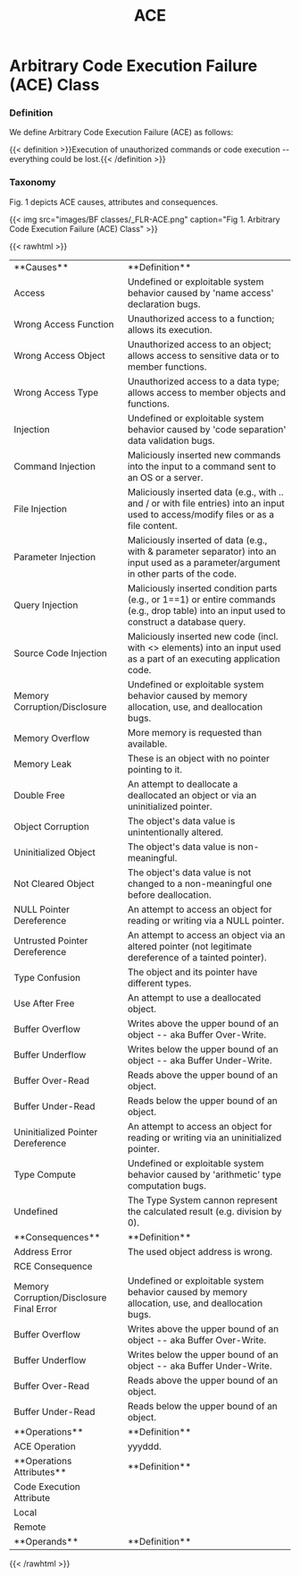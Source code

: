 ﻿---
weight: 3
title: "ACE"
---
# Arbitrary Code Execution Failure (ACE) Class

### Definition

We define Arbitrary Code Execution Failure (ACE) as follows:

{{< definition >}}Execution of unauthorized commands or code execution -- everything could be lost.{{< /definition >}}

### Taxonomy

Fig. 1 depicts ACE causes, attributes and consequences.

{{< img src="images/BF classes/_FLR-ACE.png" caption="Fig 1. Arbitrary Code Execution Failure (ACE) Class" >}}


{{< rawhtml >}}
<table class="table">
		<tr>
			<td>
				**Causes**
			</td>
	<td>
				**Definition**
			</td>
	</tr>
	<tr>
			<td>Access </td>
	<td>Undefined or exploitable system behavior caused by 'name access' declaration bugs.</td>
	</tr>
	<tr>
			<td>Wrong Access Function </td>
	<td>Unauthorized access to a function; allows its execution.</td>
	</tr>
	<tr>
			<td>Wrong Access Object </td>
	<td>Unauthorized access to an object; allows access to sensitive data or to member functions.</td>
	</tr>
	<tr>
			<td>Wrong Access Type </td>
	<td>Unauthorized access to a data type; allows access to member objects and functions.</td>
	</tr>
	<tr>
			<td>Injection </td>
	<td>Undefined or exploitable system behavior caused by 'code separation' data validation bugs.</td>
	</tr>
	<tr>
			<td>Command Injection </td>
	<td>Maliciously inserted new commands into the input to a command sent to an OS or a server.</td>
	</tr>
	<tr>
			<td>File Injection </td>
	<td>Maliciously inserted data (e.g., with .. and / or with file entries) into an input used to access/modify files or as a file content.</td>
	</tr>
	<tr>
			<td>Parameter Injection </td>
	<td>Maliciously inserted of data (e.g., with & parameter separator) into an input used as a parameter/argument in other parts of the code.</td>
	</tr>
	<tr>
			<td>Query Injection </td>
	<td>Maliciously inserted condition parts (e.g., or 1==1) or entire commands (e.g., drop table) into an input used to construct a database query.</td>
	</tr>
	<tr>
			<td>Source Code Injection </td>
	<td>Maliciously inserted new code (incl. with <> elements) into an input used as a part of an executing application code.</td>
	</tr>
	<tr>
			<td>Memory Corruption/Disclosure </td>
	<td>Undefined or exploitable system behavior caused by memory allocation, use, and deallocation bugs.</td>
	</tr>
	<tr>
			<td>Memory Overflow </td>
	<td>More memory is requested than available.</td>
	</tr>
	<tr>
			<td>Memory Leak </td>
	<td>These is an object with no pointer pointing to it.</td>
	</tr>
	<tr>
			<td>Double Free </td>
	<td>An attempt to deallocate a deallocated an object or via an uninitialized pointer.</td>
	</tr>
	<tr>
			<td>Object Corruption </td>
	<td>The object's data value is unintentionally altered.</td>
	</tr>
	<tr>
			<td>Uninitialized Object </td>
	<td>The object's data value is non-meaningful.</td>
	</tr>
	<tr>
			<td>Not Cleared Object </td>
	<td>The object's data value is not changed to a non-meaningful one before deallocation.</td>
	</tr>
	<tr>
			<td>NULL Pointer Dereference </td>
	<td>An attempt to access an object for reading or writing via a NULL pointer.</td>
	</tr>
	<tr>
			<td>Untrusted Pointer Dereference </td>
	<td>An attempt to access an object via an altered pointer (not legitimate dereference of a tainted pointer).</td>
	</tr>
	<tr>
			<td>Type Confusion </td>
	<td>The object and its pointer have different types.</td>
	</tr>
	<tr>
			<td>Use After Free </td>
	<td>An attempt to use a deallocated object.</td>
	</tr>
	<tr>
			<td>Buffer Overflow </td>
	<td>Writes above the upper bound of an object -- aka Buffer Over-Write.</td>
	</tr>
	<tr>
			<td>Buffer Underflow </td>
	<td>Writes below the upper bound of an object -- aka Buffer Under-Write.</td>
	</tr>
	<tr>
			<td>Buffer Over-Read </td>
	<td>Reads above the upper bound of an object.</td>
	</tr>
	<tr>
			<td>Buffer Under-Read </td>
	<td>Reads below the upper bound of an object.</td>
	</tr>
	<tr>
			<td>Uninitialized Pointer Dereference </td>
	<td>An attempt to access an object for reading or writing via an uninitialized pointer.</td>
	</tr>
	<tr>
			<td>Type Compute </td>
	<td>Undefined or exploitable system behavior caused by 'arithmetic' type computation bugs.</td>
	</tr>
	<tr>
			<td>Undefined </td>
	<td>The Type System cannon represent the calculated result (e.g. division by 0).</td>
	</tr>
	<tr>
			<td>
				**Consequences**
			</td>
	<td>
				**Definition**
			</td>
	</tr>
	<tr>
			<td>Address Error</td>
	<td>The used object address is wrong.</td>
	</tr>
	<tr>
			<td>RCE Consequence </td>
	<td></td>
	</tr>
	<tr>
			<td>Memory Corruption/Disclosure Final Error</td>
	<td>Undefined or exploitable system behavior caused by memory allocation, use, and deallocation bugs.</td>
	</tr>
	<tr>
			<td>Buffer Overflow </td>
	<td>Writes above the upper bound of an object -- aka Buffer Over-Write.</td>
	</tr>
	<tr>
			<td>Buffer Underflow </td>
	<td>Writes below the upper bound of an object -- aka Buffer Under-Write.</td>
	</tr>
	<tr>
			<td>Buffer Over-Read </td>
	<td>Reads above the upper bound of an object.</td>
	</tr>
	<tr>
			<td>Buffer Under-Read </td>
	<td>Reads below the upper bound of an object.</td>
	</tr>
	<tr>
			<td>
				**Operations**
			</td>
	<td>
				**Definition**
			</td>
	</tr>
	<tr>
			<td>ACE Operation </td>
	<td>yyyddd.</td>
	</tr>
	<tr>
			<td>
				**Operations Attributes**
			</td>
	<td>
				**Definition**
			</td>
	</tr>
	<tr>
			<td>Code Execution Attribute</td>
	<td></td>
	</tr>
	<tr>
			<td>Local </td>
	<td></td>
	</tr>
	<tr>
			<td>Remote </td>
	<td></td>
	</tr>
	<tr>
			<td>
				**Operands**
			</td>
	<td>
				**Definition**
			</td>
	</tr>
	
</table>
{{< /rawhtml >}}
	